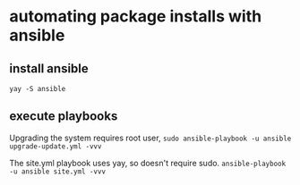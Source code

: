 # automating package installs with ansible

## install ansible

`yay -S ansible`

## execute playbooks

Upgrading the system requires root user,
`sudo ansible-playbook -u ansible upgrade-update.yml -vvv`

The site.yml playbook uses yay, so doesn't require sudo.
`ansible-playbook -u ansible site.yml -vvv`
